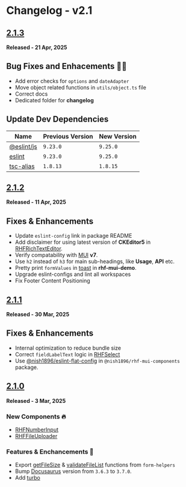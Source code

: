 # Changelog - v2.1

## [2.1.3](https://github.com/nishkohli96/rhf-mui-components/tree/v2.1.3)

**Released - 21 Apr, 2025**

## Bug Fixes and Enhacements 🔧✨

- Add error checks for `options` and `dateAdapter`
- Move object related functions in `utils/object.ts` file
- Correct docs
- Dedicated folder for **changelog**

## Update Dev Dependencies

| Name | Previous Version | New Version |
|-|-|-|
| [@eslint/js](https://www.npmjs.com/package/@eslint/js) | `9.23.0` | `9.25.0` |
| [eslint](https://www.npmjs.com/package/eslint) | `9.23.0` | `9.25.0` |
| [tsc-alias](https://www.npmjs.com/package/tsc-alias) | `1.8.13` | `1.8.15` |


## [2.1.2](https://github.com/nishkohli96/rhf-mui-components/tree/v2.1.2)

**Released - 11 Apr, 2025**

## Fixes & Enhancements
- Update `eslint-config` link in package README
- Add disclaimer for using latest version of **CKEditor5** in [RHFRichTextEditor](https://rhf-mui-components.netlify.app/components/misc/rhfrichtexteditor).
- Verify compatability with [MUI](https://mui.com/material-ui/) **v7**.
- Use `h2` instead of `h3` for main sub-headings, like **Usage**, **API** etc.
- Pretty print `formValues` in [toast](https://fkhadra.github.io/react-toastify/introduction) in **rhf-mui-demo**.
- Upgrade eslint-configs and lint all workspaces
- Fix Footer Content Positioning


## [2.1.1](https://github.com/nishkohli96/rhf-mui-components/tree/v2.1.1)

**Released - 30 Mar, 2025**

## Fixes & Enhancements
- Internal optimization to reduce bundle size
- Correct `fieldLabelText` logic in [RHFSelect](https://rhf-mui-components.netlify.app/components/mui/rhfselect)
- Use [@nish1896/eslint-flat-config](https://www.npmjs.com/package/@nish1896/eslint-flat-config) in `@nish1896/rhf-mui-components` package.


## [2.1.0](https://github.com/nishkohli96/rhf-mui-components/tree/v2.1.0)

**Released - 3 Mar, 2025**

### New Components 🔥
- [RHFNumberInput](./apps/rhf-mui-docs/docs/components/mui/RHFNumberInput.mdx)
- [RHFFileUploader](./apps/rhf-mui-docs/docs/components/mui/RHFFileUploader.mdx)

### Features & Enchancements 🎉
- Export [getFileSize](./apps/rhf-mui-docs/docs/form-helpers/getFileSize.md) & [validateFileList](./apps/rhf-mui-docs/docs/form-helpers/validateFileList.md) functions from `form-helpers`
- Bump [Docusaurus](https://docusaurus.io/) version from `3.6.3` to `3.7.0`.
- Add [turbo](https://www.npmjs.com/package/turbo)
